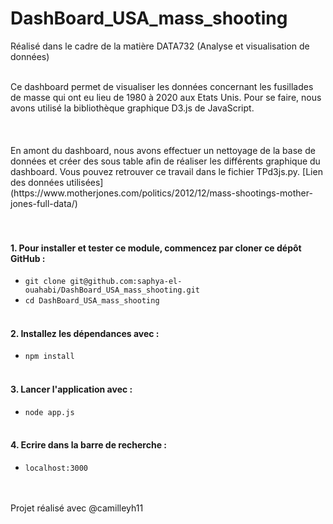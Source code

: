 # DashBoard_USA_mass_shooting
Réalisé dans le cadre de la matière DATA732 (Analyse et visualisation de données)

<br/>
Ce dashboard permet de visualiser les données concernant les fusillades de masse qui ont eu lieu de 1980 à 2020 aux Etats Unis. 
Pour se faire, nous avons utilisé la bibliothèque graphique D3.js de JavaScript.
<br/><br/><br/>

<br/>
En amont du dashboard, nous avons effectuer un nettoyage de la base de données et créer des sous table afin de réaliser les différents graphique du dashboard.
Vous pouvez retrouver ce travail dans le fichier TPd3js.py.
[Lien des données utilisées](https://www.motherjones.com/politics/2012/12/mass-shootings-mother-jones-full-data/)
<br/><br/><br/>

#### 1. Pour installer et tester ce module, commencez par cloner ce dépôt GitHub : 
* `git clone git@github.com:saphya-el-ouahabi/DashBoard_USA_mass_shooting.git`
* `cd DashBoard_USA_mass_shooting`
<br/><br/>

#### 2. Installez les dépendances avec :
* `npm install`
<br/><br/>

#### 3. Lancer l'application avec :
* `node app.js`
<br/><br/>

#### 4. Ecrire dans la barre de recherche :
* `localhost:3000`
<br/><br/><br/>

Projet réalisé avec @camilleyh11
